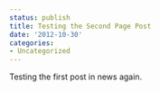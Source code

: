 ```yaml
---
status: publish
title: Testing the Second Page Post
date: '2012-10-30'
categories:
- Uncategorized
---
```

Testing the first post in news again.

